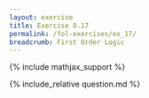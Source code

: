```yaml
---
layout: exercise
title: Exercise 8.17
permalink: /fol-exercises/ex_17/
breadcrumb: First Order Logic
---
```


{% include mathjax_support %}

<div><i class="arrow-up loader" data-chapter="fol-exercises" data-exercise="ex_17" data-rating="0"></i></div>
{% include_relative question.md %}
